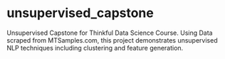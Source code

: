 # unsupervised_capstone
Unsupervised Capstone for Thinkful Data Science Course.  Using Data scraped from MTSamples.com, this project demonstrates unsupervised NLP techniques including clustering and feature generation.
